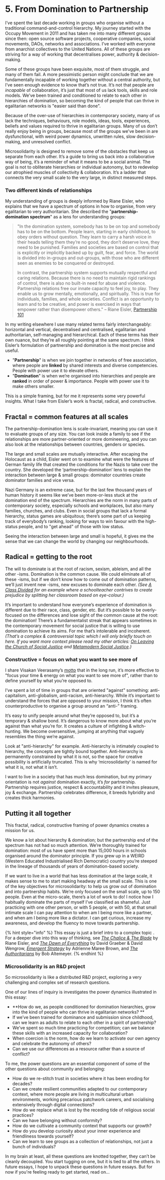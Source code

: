 # 5. From Domination to Partnership

I’ve spent the last decade working in groups who organise without a traditional command-and-control hierarchy. My journey started with the Occupy Movement in 2011 and has taken me into many different groups since then: open source software projects, cooperative companies, social movements, DAOs, networks and associations. I’ve worked with everyone from anarchist collectives to the United Nations. All of these groups are striving for a way of working that decentralises power, authority & decision-making.

Some of these groups have been exquisite, most of them struggle, and many of them fail. A more pessimistic person might conclude that we are fundamentally incapable of working together without a central authority, but I’ve seen enough evidence to know that’s not true. It’s not that people are _incapable_ of collaboration, it’s just that most of us lack tools, skills and role models. We’ve been trained and conditioned to relate to each other in hierarchies of domination, so becoming the kind of people that can thrive in egalitarian networks is "easier said than done".

Because of the over-use of hierarchies in contemporary society, many of us lack the techniques, behaviours, role models, ideas, tools, experiences, beliefs and values required to thrive in egalitarian groups. Many of us don’t really enjoy being in groups, because most of the groups we’ve been in are dysfunctional, with weird power dynamics, unwritten rules, slow decision-making, and unresolved conflict.

Microsolidarity is designed to remove some of the obstacles that keep us separate from each other. It’s a guide to bring us back into a collaborative way of being, it’s a reminder of what it means to be a social animal. The goal is not to obliterate hierarchies or individual autonomy, but to redevelop our atrophied muscles of collectivity & collaboration. It’s a ladder that connects the very small scale to the very large, in distinct measured steps.

### Two different kinds of relationships

My understanding of groups is deeply informed by Riane Eisler, who explains that we have a spectrum of options in how to organise, from very egalitarian to very authoritarian. She described the "**partnership-domination spectrum**" as a lens for understanding groups:

> "In the domination system, somebody has to be on top and somebody has to be on the bottom. People learn, starting in early childhood, to obey orders without question. They learn to carry a harsh voice in their heads telling them they’re no good, they don’t deserve love, they need to be punished. Families and societies are based on control that is explicitly or implicitly backed up by guilt, fear, and force. The world is divided into in-groups and out-groups, with those who are different seen as enemies to be conquered or destroyed.
> 
> In contrast, the partnership system supports mutually respectful and caring relations. Because there is no need to maintain rigid rankings of control, there is also no built-in need for abuse and violence. Partnership relations free our innate capacity to feel joy, to play. They enable us to grow mentally, emotionally, and spiritually. This is true for individuals, families, and whole societies. Conflict is an opportunity to learn and to be creative, and power is exercised in ways that empower rather than disempower others." – Riane Eisler, [Partnership 101][1]

In my writing elsewhere I use many related terms fairly interchangeably: horizontal and vertical, decentralised and centralised, egalitarian and authoritarian, self-managing and hierarchical. Each of these terms has their own nuance, but they’re all roughly pointing at the same spectrum. I think Eisler’s formulation of partnership and domination is the most precise and useful.

* "**Partnership**" is when we join together in networks of free association, where people are **linked** by shared interests and diverse competencies. People with power use it to elevate others.
* "**Domination**" is when we’re organised into hierarchies and people are **ranked** in order of power & importance. People with power use it to make others smaller.

This is a simple framing, but for me it represents some very powerful insights. What I take from Eisler’s work is fractal, radical, and constructive.

## Fractal = common features at all scales

The partnership-domination lens is scale-invariant, meaning you can use it to evaluate groups of any size. You can look inside a family to see if the relationships are more partner-oriented or more domineering, and you can also look at the relationships between countries, genders or species.

The large and small scales are mutually interactive. After escaping the Holocaust as a child, Eisler went on to examine what were the features of German family life that created the conditions for the Nazis to take over the country. She developed the ‘partnership-domination’ lens to explain the interaction between large & small groups: dominator countries create dominator families and vice versa.

Nazi Germany is an extreme case, but for the last few thousand years of human history it seems like we’ve been more-or-less stuck at the domination end of the spectrum. Hierarchies are the norm in many parts of contemporary society, especially schools and workplaces, but also many families, churches, and clubs. Even in social groups that lack a formal hierarchy, status games are ubiquitous; there’s some part of us keeping track of everybody’s ranking, looking for ways to win favour with the high-status people, and to "get ahead" of those with low status.

Seeing the interaction between large and small is hopeful, it gives me the sense that we can change the world by changing our neighbourhoods.

## Radical = getting to the root

The will to dominate is at the root of racism, sexism, ableism, and all the other -isms. Domination is the common cause. We could eliminate all of these -isms, but if we don’t know how to come out of domination patterns, we’ll just invent new -isms, new excuses to dominate each other. _(See_ [_A Class Divided_][2] _for an example where a schoolteacher contrives to create prejudice by splitting her classroom based on eye-colour.)_

It’s important to understand how everyone’s experience of domination is different due to their race, class, gender, etc. But it’s possible to be overly-focused on the differences and lose sight of the common cause at the root: the domination! There’s a fundamentalist streak that appears sometimes in the contemporary movement for social justice that is willing to use domination to achieve its aims. For me that’s intolerable and incoherent. _(That’s a complex & controversial topic which I will only briefly touch on here. If you want more context please read my other articles:_ [_On Leaving the Church of Social Justice_][3] _and_ [_Metamodern Social Justice_][4]_.)_

### Constructive = focus on what you want to see more of

I share Visakan Veerasamy’s [motto][5] that in the long run, it’s more effective to "focus your time & energy on what you want to see more of", rather than to define yourself by what you’re opposed to.

I’ve spent a lot of time in groups that are oriented "against" something: anti-capitalism, anti-globalism, anti-racism, anti-hierarchy. While it’s important to understand the forces that are opposed to your mission, I think it’s often counterproductive to organise a group around an “anti-” framing.

It’s easy to unify people around what they’re opposed to, but it’s a temporary & shallow bond. It’s dangerous to know more about what you’re against than what you’re for. It creates a culture of infighting & witch-hunting. We become oversensitive, jumping at anything that vaguely resembles the thing we’re against.

Look at "anti-hierarchy" for example. Anti-hierarchy is intimately coupled to hierarchy, the concepts are tightly bound together. Anti-hierarchy is permanently constrained by what it is not, so the space for creative possibility is artificially truncated. This is why ‘microsolidarity’ is named for what it is, not what it isn’t.

I want to live in a society that has much less domination, but my primary orientation is not _against_ domination exactly, it’s _for_ partnership. Partnership requires justice, respect & accountability and it invites pleasure, joy & exchange. Partnership celebrates difference, it breeds hybridity and creates thick harmonies.

## Putting it all together

This fractal, radical, constructive framing of power dynamics creates a mission for us.

We know a lot about hierarchy & domination; but the partnership end of the spectrum has not had so much attention. We’re thoroughly trained for domination: most of us have spent more than 15,000 hours in schools organised around the dominator principle. If you grew up in a WEIRD (Western Educated Industrialised Rich Democratic) country you’re steeped in the lineage of thousands of years of domination-based society.

If we want to live in a world that has less domination at the large scale, it makes sense to me to start making headway at the small scale. This is one of the key objectives for microsolidarity: to help us grow out of domination and into partnership habits. We’re only focused on the small scale, up to 150 people. Even at the micro-scale, there’s a lot of work to do! I notice how I habitually dominate the parts of myself I’ve classified as shameful. Just practicing with one other person, or with 5 people, or with 50, at that small intimate scale I can pay attention to when am I being more like a partner, and when am I being more like a dictator. I can get curious, increase my awareness, and develop the fluency to move towards partnership.

{% hint style="info" %}
This essay is just a brief intro to a complex topic . For a deeper dive into this way of thinking, see [_The Chalice & The Blade_][6] by Riane Eisler, and [_The Dawn of Everything_][7] by David Graeber & David Wengrow, [_Emergent Strategy_][8] by Adrienne Maree Brown, and [_The Authoritarians_][9] by Bob Altemeyer.
{% endhint %}

### Microsolidarity is an R\&D project

So microsolidarity is like a distributed R\&D project, exploring a very challenging and complex set of research questions.

One of our lines of inquiry is investigates the power dynamics illustrated in this essay:

* \*\*How do we, as people conditioned for domination hierarchies, grow into the kind of people who can thrive in egalitarian networks? \*\*
* If we’ve been trained for dominance and submission since childhood, can we learn as adults to relate to each other in a spirit of partnership?
* We’ve spent so much time practicing for competition; can we balance these skills with an increased capacity for collaboration?
* When coercion is the norm, how do we learn to activate our own agency and celebrate the autonomy of others?
* Can we use our differences as a resource rather than a source of conflict?

To me, the power questions are an essential component of some of the other questions about community and belonging:

* How do we re-stitch trust in societies where it has been eroding for decades?
* Can we create resilient communities adapted to our contemporary context, where more people are living in multicultural urban environments, working precarious patchwork careers, and socialising extensively through digital connections?
* How do we replace what is lost by the receding tide of religious social practices?
* Can we have belonging without conformity?
* How do we cultivate a community context that supports our growth?
* How do you develop curiosity about your inner experience and friendliness towards yourself?
* Can we learn to see groups as a collection of relationships, not just a bunch of individuals?

In my brain at least, all these questions are knotted together, they can’t be cleanly decoupled. You start tugging on one, but it is tied to all the others. In future essays, I hope to unpack these questions in future essays. But for now if you're feeling ready to get started, read on...

[1]:	https://rianeeisler.com/partnership-101/
[2]:	https://en.wikipedia.org/wiki/A%5C_Class%5C_Divided
[3]:	https://richdecibels.medium.com/on-leaving-the-church-of-social-justice-c84668df5acb
[4]:	https://richdecibels.substack.com/p/8-metamodern-social-justice
[5]:	https://twitter.com/visakanv/status/1324978566455468035
[6]:	https://www.goodreads.com/book/show/470367.The%5C_Chalice%5C_and%5C_the%5C_Blade
[7]:	https://www.goodreads.com/book/show/56269264-the-dawn-of-everything
[8]:	https://www.goodreads.com/book/show/29633913-emergent-strategy
[9]:	https://theauthoritarians.org